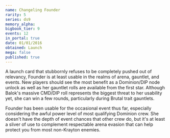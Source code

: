 ```yaml
---
name: Changeling Founder
rarity: 5
series: ds9
memory_alpha:
bigbook_tier: 9
events: 12
in_portal: true
date: 01/01/2016
obtained: Launch
mega: false
published: true
---
```


A launch card that stubbornly refuses to be completely pushed out of relevancy, Founder is at least usable in the realms of arena, gauntlet, and events. New players should see the most benefit as a Dominion/DIP node unlock as well as her gauntlet rolls are available from the first star. Although Balok's massive CMD/DIP roll represents the biggest threat to her usability yet, she can win a few rounds, particularly during Brutal trait gauntlets.

Founder has been usable for the occasional event thus far, especially considering the awful power level of most qualifying Dominion crew. She doesn't have the depth of event chances that other crew do, but it's at least a sliver of use to complement respectable arena evasion that can help protect you from most non-Krayton enemies.
